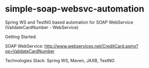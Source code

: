 simple-soap-websvc-automation
=============================

Spring WS and TestNG based automation for SOAP WebService (ValidateCardNumber - WebService)

Getting Started:

SOAP WebService: http://www.webservicex.net/CreditCard.asmx?op=ValidateCardNumber

Technologies Stack: Spring WS, Maven, JAXB, TestNG

